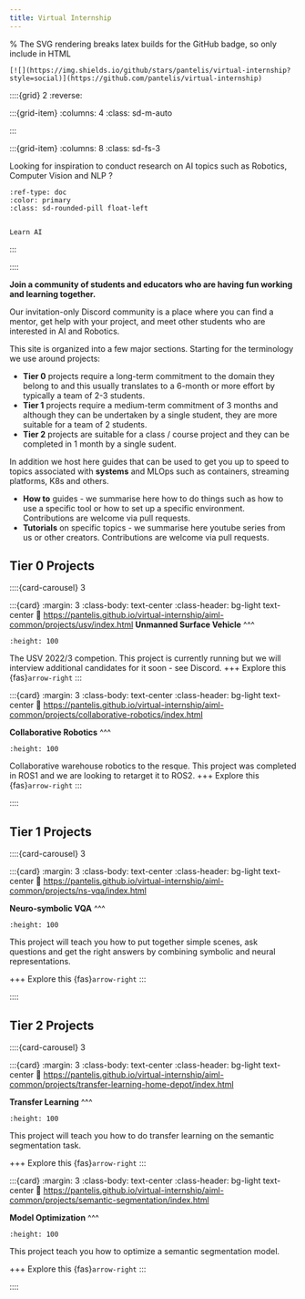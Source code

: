 ```yaml
---
title: Virtual Internship
---
```


% The SVG rendering breaks latex builds for the GitHub badge, so only include in HTML
```{only} html
[![](https://img.shields.io/github/stars/pantelis/virtual-internship?style=social)](https://github.com/pantelis/virtual-internship)
```

::::{grid} 2
:reverse:

:::{grid-item}
:columns: 4
:class: sd-m-auto
<!-- 
<img src="logo.png" /> -->

:::

:::{grid-item}
:columns: 8
:class: sd-fs-3

Looking for inspiration to conduct research on AI topics such as Robotics, Computer Vision and NLP ? 

```{button-ref} discord-community
:ref-type: doc
:color: primary
:class: sd-rounded-pill float-left


Learn AI
```

:::

::::

**Join a community of students and educators who are having fun working and learning together.**

Our invitation-only Discord community is a place where you can find a mentor, get help with your project, and meet other students who are interested in AI and Robotics. 

This site is organized into a few major sections. Starting for the terminology we use around projects: 

- **Tier 0** projects require a long-term commitment to the domain they belong to and this usually translates to a 6-month or more effort by typically a team of 2-3 students. 
- **Tier 1** projects require a medium-term commitment of 3 months and although they can be undertaken by a single student, they are more suitable for a team of 2 students.  
- **Tier 2** projects are suitable for a class / course project and they can be completed in 1 month by a single sudent.

In addition we host here guides that can be used to get you up to speed to topics associated with **systems** and MLOps  such as containers, streaming platforms, K8s and others.  

- **How to** guides - we summarise here how to do things such as how to use a specific tool or how to set up a specific environment. Contributions are welcome via pull requests. 
- **Tutorials** on specific topics - we summarise here youtube series from us or other creators.  Contributions are welcome via pull requests. 


## Tier 0 Projects


::::{card-carousel} 3

:::{card}
:margin: 3
:class-body: text-center
:class-header: bg-light text-center
:link: https://pantelis.github.io/virtual-internship/aiml-common/projects/usv/index.html
**Unmanned Surface Vehicle**
^^^
```{image} https://robonation.org/app/uploads/sites/2/2021/07/wamv_shoreline_VRX21.png
:height: 100
```

The USV 2022/3 competion.  This project is currently running but we will interview additional candidates for it soon - see Discord. 
+++
Explore this  {fas}`arrow-right`
:::

:::{card}
:margin: 3
:class-body: text-center
:class-header: bg-light text-center
:link: https://pantelis.github.io/virtual-internship/aiml-common/projects/collaborative-robotics/index.html

**Collaborative Robotics**
^^^
```{image} https://www.reuters.com/resizer/gf5v5v_vmhdJ9j2Pfss6MbmWe2Y=/960x0/filters:quality(80)/cloudfront-us-east-2.images.arcpublishing.com/reuters/XZABFT75X5PD7L3RMJNMFKVPYA.jpg
:height: 100
```

Collaborative warehouse robotics to the resque.  This project was completed in ROS1 and we are looking to retarget it to ROS2. 
+++
Explore this  {fas}`arrow-right`
:::

::::

## Tier 1 Projects

::::{card-carousel} 3

:::{card}
:margin: 3
:class-body: text-center
:class-header: bg-light text-center
:link: https://pantelis.github.io/virtual-internship/aiml-common/projects/ns-vqa/index.html

**Neuro-symbolic VQA**
^^^
```{image} https://production-media.paperswithcode.com/datasets/clevr.jpg
:height: 100
```

This project will teach you how to put together simple scenes, ask questions and get the right answers by combining symbolic and neural representations.  

+++
Explore this  {fas}`arrow-right`
:::

::::

## Tier 2 Projects

::::{card-carousel} 3

:::{card}
:margin: 3
:class-body: text-center
:class-header: bg-light text-center
:link: https://pantelis.github.io/virtual-internship/aiml-common/projects/transfer-learning-home-depot/index.html

**Transfer Learning**
^^^
```{image} https://encrypted-tbn0.gstatic.com/images?q=tbn:ANd9GcQwLAHfl5M9Q-dJ1m1sqyx4Fj79XQqh-ZG1tw&usqp=CAU
:height: 100
```

This project will teach you how to do transfer learning on the semantic segmentation task.

+++
Explore this  {fas}`arrow-right`
:::

:::{card}
:margin: 3
:class-body: text-center
:class-header: bg-light text-center
:link: https://pantelis.github.io/virtual-internship/aiml-common/projects/semantic-segmentation/index.html

**Model Optimization**
^^^
```{image} https://github.com/pantelis/aiml-common/blob/master/projects/semantic-segmentation/satellites.jpeg?raw=true
:height: 100
```

This project teach you how to optimize a semantic segmentation model. 

+++
Explore this  {fas}`arrow-right`
:::

::::
